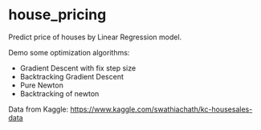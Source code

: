 # house_pricing
Predict price of houses by Linear Regression model.

Demo some optimization algorithms: 
- Gradient Descent with fix step size
- Backtracking Gradient Descent
- Pure Newton
- Backtracking of newton

Data from Kaggle: https://www.kaggle.com/swathiachath/kc-housesales-data
